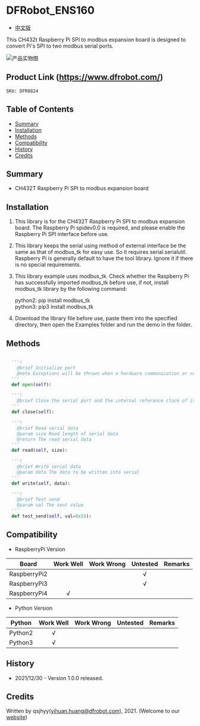 # DFRobot_ENS160
- [中文版](./README_CN.md)

This CH432t Raspberry Pi SPI to modbus expansion board is designed to convert Pi's SPI to two modbus serial ports.

![产品实物图](./resources/images/CH432T.png)


## Product Link (https://www.dfrobot.com/)
    SKU: DFR0824


## Table of Contents

* [Summary](#summary)
* [Installation](#installation)
* [Methods](#methods)
* [Compatibility](#compatibility)
* [History](#history)
* [Credits](#credits)


## Summary

* CH432T Raspberry Pi SPI to modbus expansion board


## Installation

1. This library is for the CH432T Raspberry Pi SPI to modbus expansion board. The Raspberry Pi spidev0.0 is required, and please enable the Raspberry Pi SPI interface before use.

2. This library keeps the serial using method of external interface be the same as that of modbus_tk for easy use. So it requires serial.serialutil. Raspberry Pi is generally default to have the tool library. Ignore it if there is no special requirements.

3. This library example uses modbus_tk. Check whether the Raspberry Pi has successfully imported modbus_tk before use, if not, install modbus_tk library by the following command:

    python2: pip install modbus_tk <br/>
    python3: pip3 install modbus_tk  <br/>

4. Download the library file before use, paste them into the specified directory, then open the Examples folder and run the demo in the folder.


## Methods

```python

  '''!
    @brief Initialize port
    @note Exceptions will be thrown when a hardware communication or config error occurs
  '''
  def open(self):

  '''!
    @brief Close the serial port and the internal reference clock of it, so as to make the serial port enter low-power status
  '''
  def close(self):

  '''!
    @brief Read serial data
    @param size Read length of serial data
    @return The read serial data
  '''
  def read(self, size):

  '''!
    @brief Write serial data
    @param data The data to be written into serial
  '''
  def write(self, data):

  '''!
    @brief Test send
    @param val The sent value
  '''
  def test_send(self, val=0x55):

```


## Compatibility

* RaspberryPi Version

| Board        | Work Well | Work Wrong | Untested | Remarks |
| ------------ | :-------: | :--------: | :------: | ------- |
| RaspberryPi2 |           |            |    √     |         |
| RaspberryPi3 |           |            |    √     |         |
| RaspberryPi4 |     √     |            |          |         |

* Python Version

| Python  | Work Well | Work Wrong | Untested | Remarks |
| ------- | :-------: | :--------: | :------: | ------- |
| Python2 |     √     |            |          |         |
| Python3 |     √     |            |          |         |


## History

- 2021/12/30 - Version 1.0.0 released.


## Credits

Written by qsjhyy(yihuan.huang@dfrobot.com), 2021. (Welcome to our [website](https://www.dfrobot.com/))

